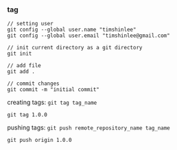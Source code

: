 ### tag

```
// setting user
git config --global user.name "timshinlee"
git config --global user.email "timshinlee@gmail.com"

// init current directory as a git directory
git init

// add file
git add .

// commit changes
git commit -m "initial commit"
```

creating tags: `git tag tag_name`
```
git tag 1.0.0
```

pushing tags: `git push remote_repository_name tag_name`
```
git push origin 1.0.0
```
